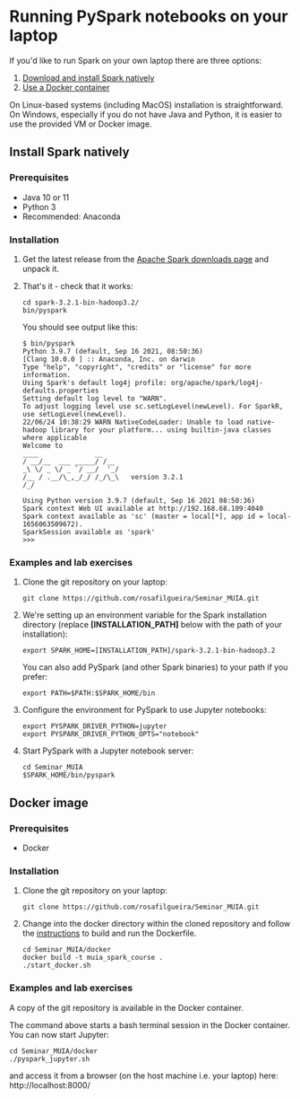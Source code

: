 # Running PySpark notebooks on your laptop

If you'd like to run Spark on your own laptop there are three options:

1. [Download and install Spark natively](#install-spark-natively)
2. [Use a Docker container](#docker-image)

On Linux-based systems (including MacOS) installation is straightforward.
On Windows, especially if you do not have Java and Python, it is easier to use the provided VM or Docker image.

## Install Spark natively

### Prerequisites

* Java 10 or 11
* Python 3
* Recommended: Anaconda

### Installation

1. Get the latest release from the [Apache Spark downloads page](https://spark.apache.org/downloads.html) and unpack it.
1. That's it - check that it works:
      ```
      cd spark-3.2.1-bin-hadoop3.2/
      bin/pyspark
      ```

      You should see output like this:

      ```
      $ bin/pyspark 
      Python 3.9.7 (default, Sep 16 2021, 08:50:36) 
      [Clang 10.0.0 ] :: Anaconda, Inc. on darwin
      Type "help", "copyright", "credits" or "license" for more information.
      Using Spark's default log4j profile: org/apache/spark/log4j-defaults.properties
      Setting default log level to "WARN".
      To adjust logging level use sc.setLogLevel(newLevel). For SparkR, use setLogLevel(newLevel).
      22/06/24 10:38:29 WARN NativeCodeLoader: Unable to load native-hadoop library for your platform... using builtin-java classes where applicable
      Welcome to
      ____              __
     / __/__  ___ _____/ /__
    _\ \/ _ \/ _ `/ __/  '_/
   /__ / .__/\_,_/_/ /_/\_\   version 3.2.1
      /_/

     Using Python version 3.9.7 (default, Sep 16 2021 08:50:36)
     Spark context Web UI available at http://192.168.68.109:4040
     Spark context available as 'sc' (master = local[*], app id = local-1656063509672).
     SparkSession available as 'spark'
      >>> 
      ```

### Examples and lab exercises

1. Clone the git repository on your laptop:
      ```
      git clone https://github.com/rosafilgueira/Seminar_MUIA.git
      ```

2. We're setting up an environment variable for the Spark installation directory
(replace **[INSTALLATION_PATH]** below with the path of your installation):
      ```
      export SPARK_HOME=[INSTALLATION_PATH]/spark-3.2.1-bin-hadoop3.2
      ```
      You can also add PySpark (and other Spark binaries) to your path if you prefer:
      ```
      export PATH=$PATH:$SPARK_HOME/bin
      ```
3. Configure the environment for PySpark to use Jupyter notebooks:
      ```
      export PYSPARK_DRIVER_PYTHON=jupyter
      export PYSPARK_DRIVER_PYTHON_OPTS="notebook"
      ```
4. Start PySpark with a Jupyter notebook server:
      ```
      cd Seminar_MUIA
      $SPARK_HOME/bin/pyspark
      ```


## Docker image

### Prerequisites

* Docker

### Installation

1. Clone the git repository on your laptop:
      ```
      git clone https://github.com/rosafilgueira/Seminar_MUIA.git
      ```
1. Change into the docker directory within the cloned repository and follow the [instructions](docker/) to build and run the Dockerfile.
      ```
      cd Seminar_MUIA/docker
      docker build -t muia_spark_course .
      ./start_docker.sh
      ```

### Examples and lab exercises

A copy of the git repository is available in the Docker container.

The command above starts a bash terminal session in the Docker container. You can now start Jupyter:

```
cd Seminar_MUIA/docker
./pyspark_jupyter.sh
```

and access it from a browser (on the host machine i.e. your laptop) here: http://localhost:8000/
